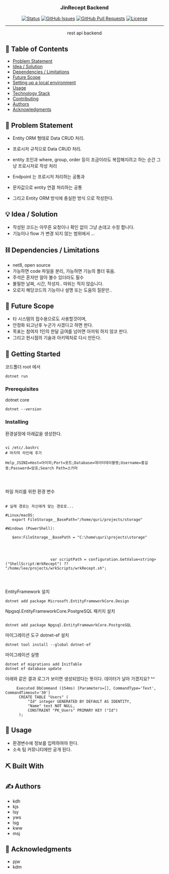 <p align="center">
  <a href="" rel="noopener"></a>
</p>
<h3 align="center">JinRecept Backend</h3>

<div align="center">


[![Status](https://img.shields.io/badge/status-active-success.svg)]()
[![GitHub Issues](https://img.shields.io/github/issues/jsiniboss/projects.svg)](https://github.com/jsiniboss/projects/issues)
[![GitHub Pull Requests](https://img.shields.io/github/issues-pr/jsiniboss/projects.svg)](https://github.com/jsiniboss/projects/pulls)
[![License](https://img.shields.io/badge/license-MIT-blue.svg)](LICENSE.md)

</div>

---

<p align="center"> rest api backend
    <br> 
</p>

## 📝 Table of Contents

- [Problem Statement](#problem_statement)
- [Idea / Solution](#idea)
- [Dependencies / Limitations](#limitations)
- [Future Scope](#future_scope)
- [Setting up a local environment](#getting_started)
- [Usage](#usage)
- [Technology Stack](#tech_stack)
- [Contributing](../CONTRIBUTING.md)
- [Authors](#authors)
- [Acknowledgments](#acknowledgments)

## 🧐 Problem Statement <a name = "problem_statement"></a>

- Entity ORM 형태로 Data CRUD 처리.
- 프로시저 규칙으로 Data CRUD 처리.
- entity 조인과 where, group, order 등이 조금이라도 복잡해지려고 하는 순간 그냥 프로시저로 작성 처리

- Endpoint 는 프로시저 처리하는 공통과
- 문자값으로 entity 연결 처리하는 공통
- 그리고 Entity ORM 방식에 충실한 방식 으로 작성한다.

## 💡 Idea / Solution <a name = "idea"></a>

- 작성된 코드는 아무른 요청이나 확인 없이 그냥 손데고 수정 합니다.
- 기능이나 flow 가 변경 되지 않는 범위에서 ...

## ⛓️ Dependencies / Limitations <a name = "limitations"></a>

- net8, open source
- 가능하면 code 파일을 분리, 가능하면 기능의 폴더 묶음.
- 주석은 혼자만 알아 볼수 있더라도 필수
- 불필한 날짜, 시간, 작성자.. 따위는 적지 않습니다.
- 오로지 해당코드의 기능이나 설명 또는 도움의 질문만..

## 🚀 Future Scope <a name = "future_scope"></a>

- 타 시스템의 접수용으로도 사용할것이며,
- 안정화 되고난후 누군가 사겠다고 하면 판다.
- 목표는 참여자 1인의 한달 급여를 넘어면 아끼워 하지 않코 판다.
- 그리고 현시점의 기술과 아키텍처로 다시 만든다.

## 🏁 Getting Started <a name = "getting_started"></a>

코드폴더 root 에서
```
dotnet run
```

### Prerequisites

dotnet core

```
dotnet --version
```

### Installing

환경설정에 아래값을 생성한다.

```

vi /etc/.bashrc
# 마지막 라인에 추가

Help_JSINI=Host=아이피;Port=포트;Database=데이터데이블명;Username=홍길동;Password=암호;Search Path=스키마




```


파일 처리를 위한 환경 변수

```

# 실제 경로는 자신에게 맞는 경로로...

#Linux/macOS:
   export FileStorage__BasePath="/home/quri/projects/storage"

#Windows (PowerShell):

   $env:FileStorage__BasePath = "C:\home\quri\projects\storage"




                    var scriptPath = configuration.GetValue<string>("ShellScript:WrkRecept") ?? "/home/lee/projects/wrkScripts/wrkRecept.sh";


                    
```



EntityFramework 설치
```
dotnet add package Microsoft.EntityFrameworkCore.Design

```


Npgsql.EntityFrameworkCore.PostgreSQL 패키지 설치
```

dotnet add package Npgsql.EntityFrameworkCore.PostgreSQL

```



마이그레이션 도구 dotnet-ef 설치
```
dotnet tool install --global dotnet-ef

```

마이그레이션 실행
```
dotnet ef migrations add InitTable
dotnet ef database update

```




아래와 같은 결과 로그가 보이면 생성되었다는 뜻이다. 
데이터가 날아 가겠지요? ^^

```
     Executed DbCommand (154ms) [Parameters=[], CommandType='Text', CommandTimeout='30']
      CREATE TABLE "Users" (
          "Id" integer GENERATED BY DEFAULT AS IDENTITY,
          "Name" text NOT NULL,
          CONSTRAINT "PK_Users" PRIMARY KEY ("Id")
      );
```

## 🎈 Usage <a name="usage"></a>

- 환경변수에 정보를 입력하여야 한다.
- 소속 팀 커뮤니티에만 공개 된다.

## ⛏️ Built With <a name = "tech_stack"></a>



## ✍️ Authors <a name = "authors"></a>

- kdh
- kjs
- lsy
- yws
- lsg
- kww
- msj


## 🎉 Acknowledgments <a name = "acknowledgments"></a>

- pjw
- kdm
